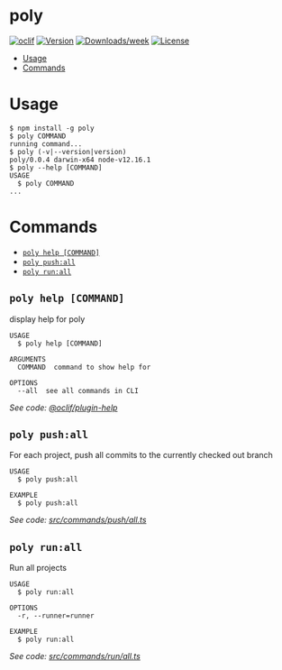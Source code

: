 poly
====



[![oclif](https://img.shields.io/badge/cli-oclif-brightgreen.svg)](https://oclif.io)
[![Version](https://img.shields.io/npm/v/poly.svg)](https://npmjs.org/package/poly)
[![Downloads/week](https://img.shields.io/npm/dw/poly.svg)](https://npmjs.org/package/poly)
[![License](https://img.shields.io/npm/l/poly.svg)](https:s//github.com/xura/poly/blob/master/package.json)

<!-- toc -->
* [Usage](#usage)
* [Commands](#commands)
<!-- tocstop -->
# Usage
<!-- usage -->
```sh-session
$ npm install -g poly
$ poly COMMAND
running command...
$ poly (-v|--version|version)
poly/0.0.4 darwin-x64 node-v12.16.1
$ poly --help [COMMAND]
USAGE
  $ poly COMMAND
...
```
<!-- usagestop -->
# Commands
<!-- commands -->
* [`poly help [COMMAND]`](#poly-help-command)
* [`poly push:all`](#poly-pushall)
* [`poly run:all`](#poly-runall)

## `poly help [COMMAND]`

display help for poly

```
USAGE
  $ poly help [COMMAND]

ARGUMENTS
  COMMAND  command to show help for

OPTIONS
  --all  see all commands in CLI
```

_See code: [@oclif/plugin-help](https://github.com/oclif/plugin-help/blob/v2.2.3/src/commands/help.ts)_

## `poly push:all`

For each project, push all commits to the currently checked out branch

```
USAGE
  $ poly push:all

EXAMPLE
  $ poly push:all
```

_See code: [src/commands/push/all.ts](https://github.com/xura/poly/blob/v0.0.4/src/commands/push/all.ts)_

## `poly run:all`

Run all projects

```
USAGE
  $ poly run:all

OPTIONS
  -r, --runner=runner

EXAMPLE
  $ poly run:all
```

_See code: [src/commands/run/all.ts](https://github.com/xura/poly/blob/v0.0.4/src/commands/run/all.ts)_
<!-- commandsstop -->
